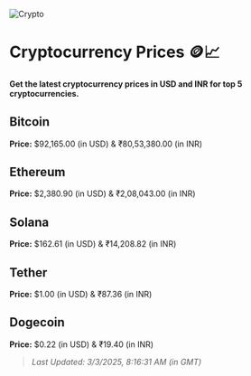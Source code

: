 
![Crypto](https://www.techguide.com.au/wp-content/uploads/2020/11/crypto3.jpeg)

# Cryptocurrency Prices 🪙📈

#### Get the latest cryptocurrency prices in USD and INR for top 5 cryptocurrencies.

## Bitcoin

**Price:** $92,165.00 (in USD) & ₹80,53,380.00 (in INR)

## Ethereum

**Price:** $2,380.90 (in USD) & ₹2,08,043.00 (in INR)

## Solana

**Price:** $162.61 (in USD) & ₹14,208.82 (in INR)

## Tether

**Price:** $1.00 (in USD) & ₹87.36 (in INR)

## Dogecoin

**Price:** $0.22 (in USD) & ₹19.40 (in INR)

> _Last Updated: 3/3/2025, 8:16:31 AM (in GMT)_
